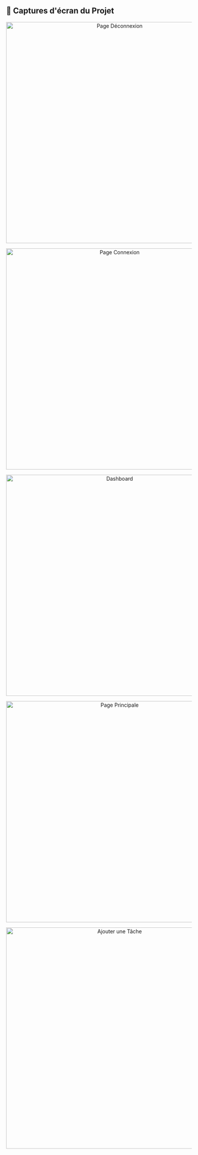 ## 📸 Captures d'écran du Projet

<p align="center">
  <img src="screenshots/1_Logout_Page.png" alt="Page Déconnexion" width="600">
</p>

<p align="center">
  <img src="screenshots/2_Login_Page.png" alt="Page Connexion" width="600">
</p>

<p align="center">
  <img src="screenshots/3_Dashboard.png" alt="Dashboard" width="600">
</p>

<p align="center">
  <img src="screenshots/4_principal_Page.png" alt="Page Principale" width="600">
</p>

<p align="center">
  <img src="screenshots/5_Ajouter une nouvelle Tâche.png" alt="Ajouter une Tâche" width="600">
</p>
